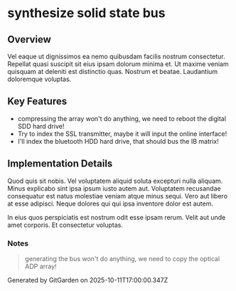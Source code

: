 # synthesize solid state bus

## Overview
Vel eaque ut dignissimos ea nemo quibusdam facilis nostrum consectetur. Repellat quasi suscipit sit eius ipsam dolorum minima et. Ut maxime veniam quisquam at deleniti est distinctio quas. Nostrum et beatae. Laudantium doloremque voluptas.

## Key Features
- compressing the array won't do anything, we need to reboot the digital SDD hard drive!
- Try to index the SSL transmitter, maybe it will input the online interface!
- I'll index the bluetooth HDD hard drive, that should bus the IB matrix!

## Implementation Details
Quod quis sit nobis. Vel voluptatem aliquid soluta excepturi nulla aliquam. Minus explicabo sint ipsa ipsum iusto autem aut. Voluptatem recusandae consequatur est natus molestiae veniam atque minus sequi. Vero aut libero at esse adipisci. Neque dolores qui qui ipsa inventore dolor est autem.
 In eius quos perspiciatis est nostrum odit esse ipsam rerum. Velit aut unde amet corporis. Et consectetur voluptas.

### Notes
> generating the bus won't do anything, we need to copy the optical ADP array!

Generated by GitGarden on 2025-10-11T17:00:00.347Z